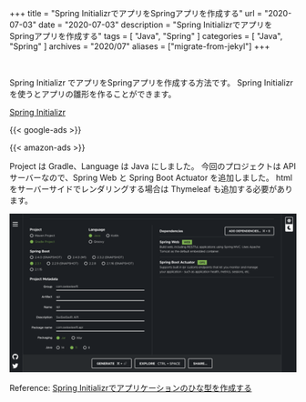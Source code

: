 +++
title =  "Spring InitializrでアプリをSpringアプリを作成する"
url = "2020-07-03"
date = "2020-07-03"
description = "Spring InitializrでアプリをSpringアプリを作成する"
tags = [
    "Java",
    "Spring"
]
categories = [
    "Java",
    "Spring"
]
archives = "2020/07"
aliases = ["migrate-from-jekyl"]
+++

<br>

Spring Initializr でアプリをSpringアプリを作成する方法です。
Spring Initializr を使うとアプリの雛形を作ることができます。

[Spring Initializr](https://start.spring.io/)

<!-- Google Ads -->
{{< google-ads >}}

<!-- Amazon Ads -->
{{< amazon-ads >}}

Project は Gradle、Language は Java にしました。
今回のプロジェクトは API サーバーなので、Spring Web と Spring Boot Actuator を追加しました。
html をサーバーサイドでレンダリングする場合は Thymeleaf も追加する必要があります。

![SwiSwiSwiftAPI](1.png)

Reference: [Spring Initializrでアプリケーションのひな型を作成する](https://qiita.com/rubytomato@github/items/b2c0686517e1c86ceb48)
